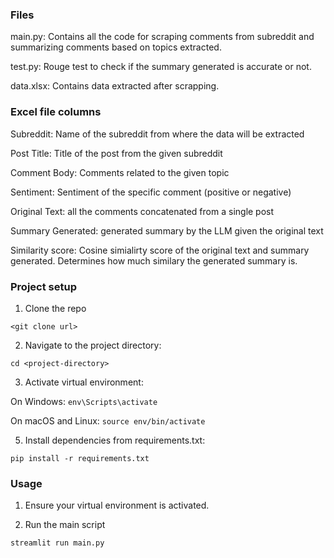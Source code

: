 ### Files

main.py: Contains all the code for scraping comments from subreddit and summarizing comments based on topics extracted.

test.py: Rouge test to check if the summary generated is accurate or not.

data.xlsx: Contains data extracted after scrapping. 


### Excel file columns

Subreddit: Name of the subreddit from where the data will be extracted

Post Title: Title of the post from the given subreddit

Comment Body: Comments related to the given topic

Sentiment: Sentiment of the specific comment (positive or negative)

Original Text: all the comments concatenated from a single post

Summary Generated: generated summary by the LLM given the original text

Similarity score: Cosine simialirty score of the original text and summary generated. Determines how much similary the generated summary is. 


### Project setup 

1. Clone the repo 

```<git clone url>```

2. Navigate to the project directory:

```cd <project-directory>```

3. Activate virtual environment:

On Windows: ```env\Scripts\activate```

On macOS and Linux: ```source env/bin/activate```


5. Install dependencies from requirements.txt:

```pip install -r requirements.txt```


### Usage

1. Ensure your virtual environment is activated.

2. Run the main script

```streamlit run main.py```

